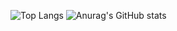 ![Top Langs](https://github-readme-stats.vercel.app/api/top-langs/?username=CodingCat-Jung)
![Anurag's GitHub stats](https://github-readme-stats.vercel.app/api?username=CodingCat-Jung)


